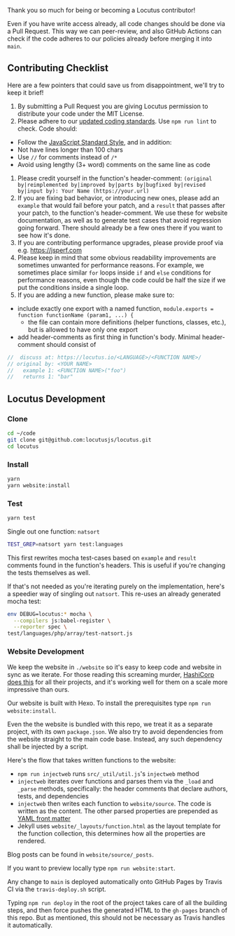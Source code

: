 Thank you so much for being or becoming a Locutus contributor!

Even if you have write access already, all code changes should be done via a Pull Request. This way
we can peer-review, and also GitHub Actions can check if the code adheres to our policies already before
merging it into `main`.

## Contributing Checklist

Here are a few pointers that could save us from disappointment, we'll try to keep it brief!

1. By submitting a Pull Request you are giving Locutus permission to distribute your code under the MIT License.
1. Please adhere to our [updated coding standards](/blog/2016/04/standard-coding-style/). Use `npm run lint` to check. Code should:

- Follow the [JavaScript Standard Style](https://standardjs.com/), and in addition:
- Not have lines longer than 100 chars
- Use `//` for comments instead of `/*`
- Avoid using lengthy (3+ word) comments on the same line as code

1. Please credit yourself in the function's header-comment: `(original by|reimplemented by|improved by|parts by|bugfixed by|revised by|input by): Your Name (https://your.url)`
1. If you are fixing bad behavior, or introducing new ones, please add an `example` that would fail before your patch, and a `result` that passes after your patch, to the function's header-comment. We use these for website documentation, as well as to generate test cases that avoid regression going forward. There should already be a few ones there if you want to see how it's done.
1. If you are contributing performance upgrades, please provide proof via e.g. <https://jsperf.com>
1. Please keep in mind that some obvious readability improvements are sometimes unwanted for performance reasons. For example, we sometimes place similar `for` loops inside `if` and `else` conditions for performance reasons, even though the code could be half the size if we put the conditions inside a single loop.
1. If you are adding a new function, please make sure to:

- include exactly one export with a named function, `module.exports = function functionName (param1, ...) {`
  - the file can contain more definitions (helper functions, classes, etc.), but is allowed to have only one export
- add header-comments as first thing in function's body. Minimal header-comment should consist of

```js
//  discuss at: https://locutus.io/<LANGUAGE>/<FUNCTION NAME>/
// original by: <YOUR NAME>
//   example 1: <FUNCTION NAME>("foo")
//   returns 1: "bar"
```

## Locutus Development

### Clone

```bash
cd ~/code
git clone git@github.com:locutusjs/locutus.git
cd locutus
```

### Install

```bash
yarn
yarn website:install
```

### Test

```bash
yarn test
```

Single out one function: `natsort`

```bash
TEST_GREP=natsort yarn test:languages
```

This first rewrites mocha test-cases based on `example` and `result` comments found in the function's headers. This is useful if you're changing the tests themselves as well.

If that's not needed as you're iterating purely on the implementation, here's a speedier way of singling out `natsort`. This re-uses an already generated mocha test:

```bash
env DEBUG=locutus:* mocha \
  --compilers js:babel-register \
  --reporter spec \
test/languages/php/array/test-natsort.js
```

### Website Development

We keep the website in `./website` so it's easy to keep code and website in sync as we iterate. For those reading this screaming murder, [HashiCorp does this](https://github.com/hashicorp/terraform/tree/HEAD/website) for all their projects, and it's working well for them on a scale more impressive than ours.

Our website is built with Hexo. To install the prerequisites type `npm run website:install`.

Even the the website is bundled with this repo, we treat it as a separate project, with its own `package.json`. We also try to avoid dependencies from the website straight to the main code base. Instead, any such dependency shall be injected by a script.

Here's the flow that takes written functions to the website:

- `npm run injectweb` runs `src/_util/util.js`'s `injectweb` method
- `injectweb` iterates over functions and parses them via the `_load` and `_parse` methods, specifically: the header comments that declare authors, tests, and dependencies
- `injectweb` then writes each function to `website/source`. The code is written as the content. The other parsed properties are prepended as [YAML front matter](https://jekyllrb.com/docs/frontmatter/)
- Jekyll uses `website/_layouts/function.html` as the layout template for the function collection, this determines how all the properties are rendered.

Blog posts can be found in `website/source/_posts`.

If you want to preview locally type `npm run website:start`.

Any change to `main` is deployed automatically onto GitHub Pages by Travis CI via the `travis-deploy.sh` script.

Typing `npm run deploy` in the root of the project takes care of all the building steps, and then force pushes the generated HTML to the `gh-pages` branch of this repo. But as mentioned, this should not be necessary as Travis handles it automatically.
